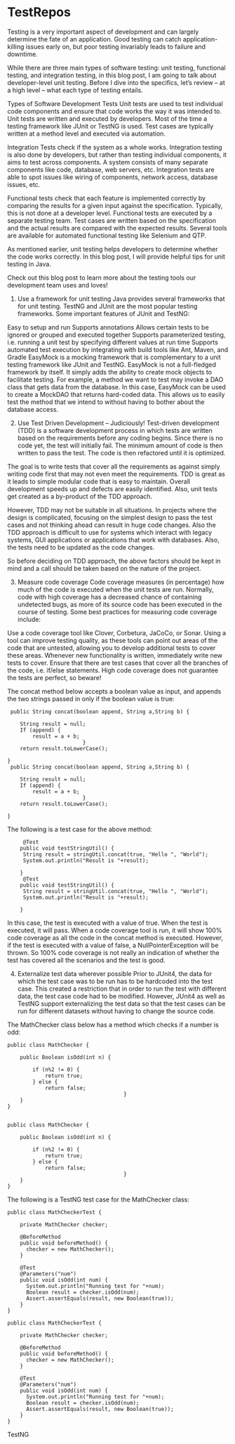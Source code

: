 # TestRepos
Testing is a very important aspect of development and can largely determine the fate of an application. Good testing can catch application-killing issues early on, but poor testing invariably leads to failure and downtime.

While there are three main types of software testing: unit testing, functional testing, and integration testing, in this blog post, I am going to talk about developer-level unit testing. Before I dive into the specifics, let’s review – at a high level – what each type of testing entails.

Types of Software Development Tests
Unit tests are used to test individual code components and ensure that code works the way it was intended to. Unit tests are written and executed by developers. Most of the time a testing framework like JUnit or TestNG is used. Test cases are typically written at a method level and executed via automation.

Integration Tests check if the system as a whole works. Integration testing is also done by developers, but rather than testing individual components, it aims to test across components. A system consists of many separate components like code, database, web servers, etc. Integration tests are able to spot issues like wiring of components, network access, database issues, etc.

Functional tests check that each feature is implemented correctly by comparing the results for a given input against the specification. Typically, this is not done at a developer level. Functional tests are executed by a separate testing team. Test cases are written based on the specification and the actual results are compared with the expected results. Several tools are available for automated functional testing like Selenium and QTP.

As mentioned earlier, unit testing helps developers to determine whether the code works correctly. In this blog post, I will provide helpful tips for unit testing in Java.

Check out this blog post to learn more about the testing tools our development team uses and loves!

1. Use a framework for unit testing
Java provides several frameworks that for unit testing. TestNG and JUnit are the most popular testing frameworks. Some important features of JUnit and TestNG:

Easy to setup and run
Supports annotations
Allows certain tests to be ignored or grouped and executed together
Supports parameterized testing, i.e. running a unit test by specifying different values at run time
Supports automated test execution by integrating with build tools like Ant, Maven, and Gradle
EasyMock is a mocking framework that is complementary to a unit testing framework like JUnit and TestNG. EasyMock is not a full-fledged framework by itself. It simply adds the ability to create mock objects to facilitate testing. For example, a method we want to test may invoke a DAO class that gets data from the database. In this case, EasyMock can be used to create a MockDAO that returns hard-coded data. This allows us to easily test the method that we intend to without having to bother about the database access.

2. Use Test Driven Development – Judiciously!
Test-driven development (TDD) is a software development process in which tests are written based on the requirements before any coding begins. Since there is no code yet, the test will initially fail. The minimum amount of code is then written to pass the test. The code is then refactored until it is optimized.

The goal is to write tests that cover all the requirements as against simply writing code first that may not even meet the requirements. TDD is great as it leads to simple modular code that is easy to maintain. Overall development speeds up and defects are easily identified. Also, unit tests get created as a by-product of the TDD approach.

However, TDD may not be suitable in all situations. In projects where the design is complicated, focusing on the simplest design to pass the test cases and not thinking ahead can result in huge code changes. Also the TDD approach is difficult to use for systems which interact with legacy systems, GUI applications or applications that work with databases. Also, the tests need to be updated as the code changes.

So before deciding on TDD approach, the above factors should be kept in mind and a call should be taken based on the nature of the project.

3. Measure code coverage
Code coverage measures (in percentage) how much of the code is executed when the unit tests are run. Normally, code with high coverage has a decreased chance of containing undetected bugs, as more of its source code has been executed in the course of testing. Some best practices for measuring code coverage include:

Use a code coverage tool like Clover, Corbetura, JaCoCo, or Sonar. Using a tool can improve testing quality, as these tools can point out areas of the code that are untested, allowing you to develop additional tests to cover these areas.
Whenever new functionality is written, immediately write new tests to cover.
Ensure that there are test cases that cover all the branches of the code, i.e. if/else statements.
High code coverage does not guarantee the tests are perfect, so beware!

The concat method below accepts a boolean value as input, and appends the two strings passed in only if the boolean value is true:


     public String concat(boolean append, String a,String b) {

        String result = null;
        If (append) {
            result = a + b;
                            }
        return result.toLowerCase();

    }
     public String concat(boolean append, String a,String b) {
 
        String result = null;
        If (append) {
            result = a + b;
                            }
        return result.toLowerCase();
 
    }
The following is a test case for the above method:


         @Test
        public void testStringUtil() {
         String result = stringUtil.concat(true, "Hello ", "World");
         System.out.println("Result is "+result);

        }
         @Test
        public void testStringUtil() {
         String result = stringUtil.concat(true, "Hello ", "World");
         System.out.println("Result is "+result);
 
        }
In this case, the test is executed with a value of true. When the test is executed, it will pass. When a code coverage tool is run, it will show 100% code coverage as all the code in the concat method is executed. However, if the test is executed with a value of false, a NullPointerException will be thrown. So 100% code coverage is not really an indication of whether the test has covered all the scenarios and the test is good.

4. Externalize test data wherever possible
Prior to JUnit4, the data for which the test case was to be run has to be hardcoded into the test case. This created a restriction that in order to run the test with different data, the test case code had to be modified. However, JUnit4 as well as TestNG support externalizing the test data so that the test cases can be run for different datasets without having to change the source code.

The MathChecker class below has a method which checks if a number is odd:


    public class MathChecker {

        public Boolean isOdd(int n) {

            if (n%2 != 0) {
                return true;
            } else {
                return false;
                                         }
        }
    }


    public class MathChecker {
 
        public Boolean isOdd(int n) {
 
            if (n%2 != 0) {
                return true;
            } else {
                return false;
                                         }
        }
    }
The following is a TestNG test case for the MathChecker class:


    public class MathCheckerTest {

        private MathChecker checker;

        @BeforeMethod
        public void beforeMethod() {
          checker = new MathChecker();
        }

        @Test
        @Parameters("num")
        public void isOdd(int num) { 
          System.out.println("Running test for "+num);
          Boolean result = checker.isOdd(num);
          Assert.assertEquals(result, new Boolean(true));
        }
    }

    public class MathCheckerTest {
 
        private MathChecker checker;
 
        @BeforeMethod
        public void beforeMethod() {
          checker = new MathChecker();
        }
 
        @Test
        @Parameters("num")
        public void isOdd(int num) { 
          System.out.println("Running test for "+num);
          Boolean result = checker.isOdd(num);
          Assert.assertEquals(result, new Boolean(true));
        }
    }
TestNG

